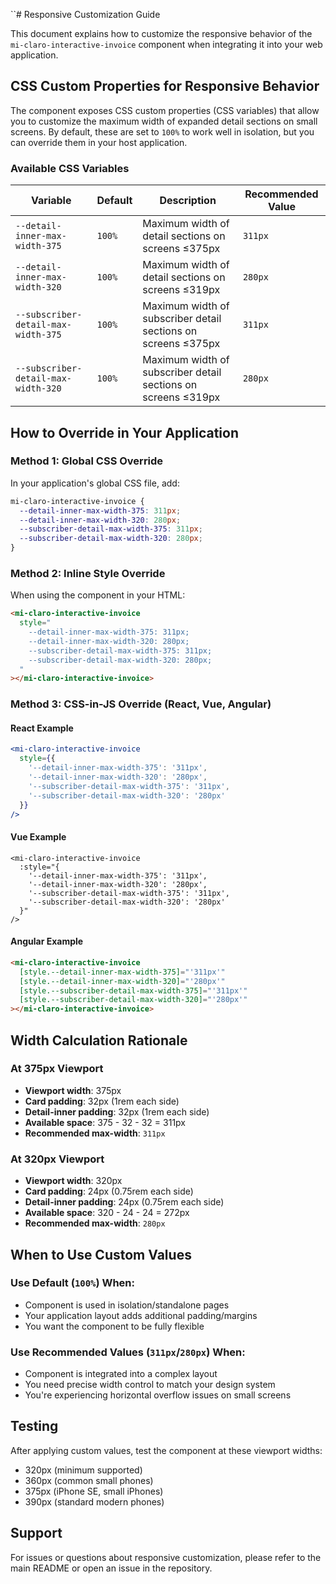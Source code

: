 ``# Responsive Customization Guide

This document explains how to customize the responsive behavior of the `mi-claro-interactive-invoice` component when integrating it into your web application.

## CSS Custom Properties for Responsive Behavior

The component exposes CSS custom properties (CSS variables) that allow you to customize the maximum width of expanded detail sections on small screens. By default, these are set to `100%` to work well in isolation, but you can override them in your host application.

### Available CSS Variables

| Variable | Default | Description | Recommended Value |
|----------|---------|-------------|-------------------|
| `--detail-inner-max-width-375` | `100%` | Maximum width of detail sections on screens ≤375px | `311px` |
| `--detail-inner-max-width-320` | `100%` | Maximum width of detail sections on screens ≤319px | `280px` |
| `--subscriber-detail-max-width-375` | `100%` | Maximum width of subscriber detail sections on screens ≤375px | `311px` |
| `--subscriber-detail-max-width-320` | `100%` | Maximum width of subscriber detail sections on screens ≤319px | `280px` |

## How to Override in Your Application

### Method 1: Global CSS Override

In your application's global CSS file, add:

```css
mi-claro-interactive-invoice {
  --detail-inner-max-width-375: 311px;
  --detail-inner-max-width-320: 280px;
  --subscriber-detail-max-width-375: 311px;
  --subscriber-detail-max-width-320: 280px;
}
```

### Method 2: Inline Style Override

When using the component in your HTML:

```html
<mi-claro-interactive-invoice
  style="
    --detail-inner-max-width-375: 311px;
    --detail-inner-max-width-320: 280px;
    --subscriber-detail-max-width-375: 311px;
    --subscriber-detail-max-width-320: 280px;
  "
></mi-claro-interactive-invoice>
```

### Method 3: CSS-in-JS Override (React, Vue, Angular)

#### React Example
```jsx
<mi-claro-interactive-invoice
  style={{
    '--detail-inner-max-width-375': '311px',
    '--detail-inner-max-width-320': '280px',
    '--subscriber-detail-max-width-375': '311px',
    '--subscriber-detail-max-width-320': '280px'
  }}
/>
```

#### Vue Example
```vue
<mi-claro-interactive-invoice
  :style="{
    '--detail-inner-max-width-375': '311px',
    '--detail-inner-max-width-320': '280px',
    '--subscriber-detail-max-width-375': '311px',
    '--subscriber-detail-max-width-320': '280px'
  }"
/>
```

#### Angular Example
```html
<mi-claro-interactive-invoice
  [style.--detail-inner-max-width-375]="'311px'"
  [style.--detail-inner-max-width-320]="'280px'"
  [style.--subscriber-detail-max-width-375]="'311px'"
  [style.--subscriber-detail-max-width-320]="'280px'"
></mi-claro-interactive-invoice>
```

## Width Calculation Rationale

### At 375px Viewport
- **Viewport width**: 375px
- **Card padding**: 32px (1rem each side)
- **Detail-inner padding**: 32px (1rem each side)
- **Available space**: 375 - 32 - 32 = 311px
- **Recommended max-width**: `311px`

### At 320px Viewport
- **Viewport width**: 320px
- **Card padding**: 24px (0.75rem each side)
- **Detail-inner padding**: 24px (0.75rem each side)
- **Available space**: 320 - 24 - 24 = 272px
- **Recommended max-width**: `280px`

## When to Use Custom Values

### Use Default (`100%`) When:
- Component is used in isolation/standalone pages
- Your application layout adds additional padding/margins
- You want the component to be fully flexible

### Use Recommended Values (`311px`/`280px`) When:
- Component is integrated into a complex layout
- You need precise width control to match your design system
- You're experiencing horizontal overflow issues on small screens

## Testing

After applying custom values, test the component at these viewport widths:
- 320px (minimum supported)
- 360px (common small phones)
- 375px (iPhone SE, small iPhones)
- 390px (standard modern phones)

## Support

For issues or questions about responsive customization, please refer to the main README or open an issue in the repository.
